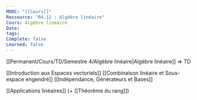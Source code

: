 ```yaml
---
MOOC: "[[Cours]]"
Ressource: "R4.12 : Algèbre linéaire"
Cours: Algèbre linéaire
Date: 
tags: 
Complete: false
Learned: false
---
```

[[Permanent/Cours/TD/Semestre 4/Algèbre linéaire|Algèbre linéaire]] => TD


[[Introduction aux Espaces vectoriels]]
[[Combinaison linéaire et Sous-espace engendré]]
[[Indépendance, Générateurs et Bases]]

[[Applications linéaires]] (+ [[Théorème du rang]])








